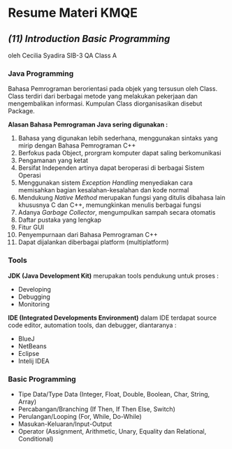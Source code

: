 # Resume Materi KMQE

## _(11) Introduction Basic Programming_
oleh Cecilia Syadira SIB-3 QA Class A


### Java Programming
Bahasa Pemrograman berorientasi pada objek yang tersusun oleh Class. Class terdiri dari berbagai metode yang melakukan pekerjaan dan mengembalikan informasi. Kumpulan Class diorganisasikan disebut Package.

**Alasan Bahasa Pemrograman Java sering digunakan :**
1. Bahasa yang digunakan lebih sederhana, menggunakan sintaks yang mirip dengan Bahasa Pemrograman C++
2. Berfokus pada Object, prorgram komputer dapat saling berkomunikasi
3. Pengamanan yang ketat
4. Bersifat Independen artinya dapat beroperasi di berbagai Sistem Operasi
5. Menggunakan sistem _Exception Handling_ menyediakan cara memisahkan bagian kesalahan-kesalahan dan kode normal
6. Mendukung _Native Method_ merupakan fungsi yang ditulis dibahasa lain khususnya C dan C++, memungkinkan menulis berbagai fungsi
7. Adanya _Garbage Collector_, mengumpulkan sampah secara otomatis
8. Daftar pustaka yang lengkap
9. Fitur GUI
10. Penyempurnaan dari Bahasa Pemrograman C++
11. Dapat dijalankan diberbagai platform (multiplatform)


### Tools 
**JDK (Java Development Kit)** merupakan tools pendukung untuk proses :
- Developing
- Debugging
- Monitoring

**IDE (Integrated Developments Environment)** dalam IDE terdapat source code editor, automation tools, dan debugger, diantaranya :
- BlueJ
- NetBeans
- Eclipse
- Intelij IDEA


### Basic Programming
- Tipe Data/Type Data (Integer, Float, Double, Boolean, Char, String, Array)
- Percabangan/Branching (If Then, If Then Else, Switch)
- Perulangan/Looping (For, While, Do-While)
- Masukan-Keluaran/Input-Output
- Operator (Assignment, Arithmetic, Unary, Equality dan Relational, Conditional)


